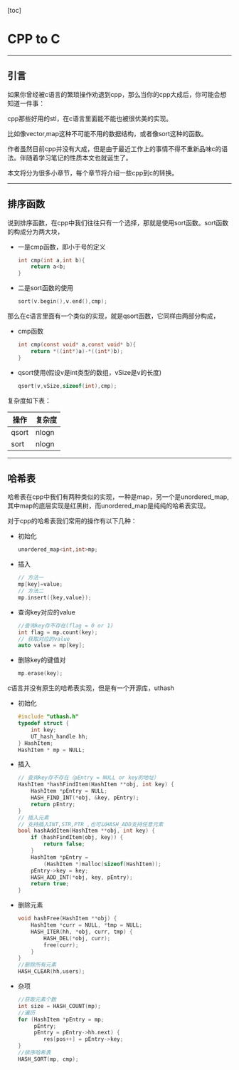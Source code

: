 [toc]

# CPP to C

---



## 引言

如果你曾经被c语言的繁琐操作劝退到cpp，那么当你的cpp大成后，你可能会想知道一件事：

cpp那些好用的stl，在c语言里面能不能也被很优美的实现。

比如像vector,map这种不可能不用的数据结构，或者像sort这种的函数。

作者虽然目前cpp并没有大成，但是由于最近工作上的事情不得不重新品味c的语法。伴随着学习笔记的性质本文也就诞生了。

本文将分为很多小章节，每个章节将介绍一些cpp到c的转换。

---

##  排序函数

说到排序函数，在cpp中我们往往只有一个选择，那就是使用sort函数。sort函数的构成分为两大块，

* 一是cmp函数，即小于号的定义

  ```c++
  int cmp(int a,int b){
      return a<b;
  }
  ```

  

* 二是sort函数的使用

  ```c++
  sort(v.begin(),v.end(),cmp);
  ```

那么在c语言里面有一个类似的实现，就是qsort函数，它同样由两部分构成，

* cmp函数

  ```c
  int cmp(const void* a,const void* b){
      return *((int*)a)-*((int*)b);
  }
  ```

* qsort使用(假设v是int类型的数组，vSize是v的长度)

  ```c
  qsort(v,vSize,sizeof(int),cmp);
  ```


复杂度如下表：

| 操作  | 复杂度 |
| ----- | ------ |
| qsort | nlogn  |
| sort  | nlogn  |

---

## 哈希表

哈希表在cpp中我们有两种类似的实现，一种是map，另一个是unordered_map,其中map的底层实现是红黑树，而unordered_map是纯纯的哈希表实现。

对于cpp的哈希表我们常用的操作有以下几种：

* 初始化

  ```c++
  unordered_map<int,int>mp;
  ```

* 插入

  ```c++
  // 方法一
  mp[key]=value;
  // 方法二
  mp.insert({key,value});
  ```

* 查询key对应的value

  ```c++
  //查询key存不存在(flag = 0 or 1)
  int flag = mp.count(key);
  // 获取对应的value
  auto value = mp[key];
  ```

* 删除key的键值对

  ```c++
  mp.erase(key);
  ```

c语言并没有原生的哈希表实现，但是有一个开源库，uthash

* 初始化

  ```c
  #include "uthash.h"
  typedef struct {
      int key;
      UT_hash_handle hh;
  } HashItem; 
  HashItem * mp = NULL;
  ```

* 插入

  ```c
  // 查询key存不存在（pEntry = NULL or key的地址）
  HashItem *hashFindItem(HashItem **obj, int key) {
      HashItem *pEntry = NULL;
      HASH_FIND_INT(*obj, &key, pEntry);
      return pEntry;
  }
  // 插入元素
  // 支持插入INT,STR,PTR ,也可以HASH_ADD支持任意元素
  bool hashAddItem(HashItem **obj, int key) {
      if (hashFindItem(obj, key)) {
          return false;
      }
      HashItem *pEntry = 
          (HashItem *)malloc(sizeof(HashItem));
      pEntry->key = key;
      HASH_ADD_INT(*obj, key, pEntry);
      return true;
  }
  ```

* 删除元素

  ```c
  void hashFree(HashItem **obj) {
      HashItem *curr = NULL, *tmp = NULL;
      HASH_ITER(hh, *obj, curr, tmp) {
          HASH_DEL(*obj, curr);  
          free(curr);
      }
  }
  //删除所有元素
  HASH_CLEAR(hh,users);
  ```

* 杂项

  ```c
  //获取元素个数
  int size = HASH_COUNT(mp);
  //遍历
  for (HashItem *pEntry = mp; 
       pEntry; 
       pEntry = pEntry->hh.next) {
          res[pos++] = pEntry->key;
  }
  //排序哈希表
  HASH_SORT(mp, cmp);
  ```

  